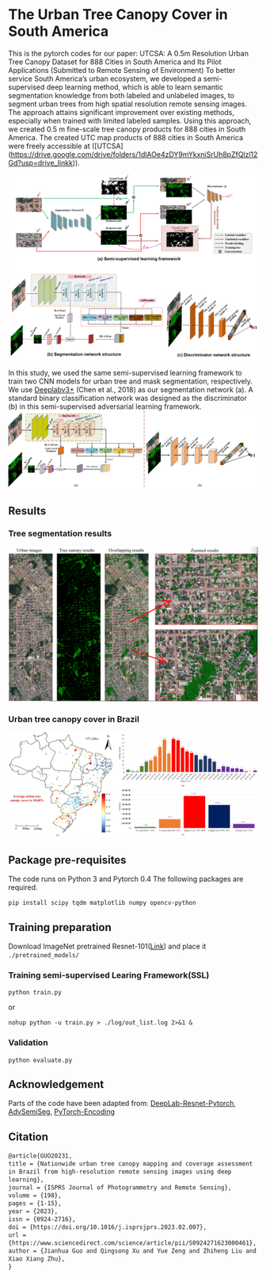 # The Urban Tree Canopy Cover in South America

This is the pytorch codes for our paper: UTCSA: A 0.5m Resolution Urban Tree Canopy Dataset for 888 Cities in South America and Its Pilot Applications (Submitted to Remote Sensing of Environment)
To better service South America’s urban ecosystem, we developed a semi-supervised deep learning method, which is able to learn semantic segmentation knowledge from both labeled and unlabeled images, to segment urban trees from high spatial resolution remote sensing images. The approach attains significant improvement over existing methods, especially when trained with limited labeled samples. 
Using this approach, we created 0.5 m fine-scale tree canopy products for 888 cities in South America. The created UTC map products of 888 cities in South America were freely accessible at ([UTCSA] (https://drive.google.com/drive/folders/1dlAOe4zDY9mYkxniSrUh8pZfQlzl12Gd?usp=drive_linkk)).

![](/figure/TreeSeg_Network.png)

In this study, we used the same semi-supervised learning framework to train two CNN models for urban tree and mask segmentation, respectively. 
We use [Deeplabv3+](https://github.com/VainF/DeepLabV3Plus-Pytorch) (Chen et al., 2018) as our segmentation network (a). 
A standard binary classification network was designed as the discriminator (b) in this semi-supervised adversarial learning framework.
![](/figure/deeplab_discriminator.png)

## Results
### Tree segmentation results
![](/figure/tree.png)

### Urban tree canopy cover in Brazil
![](/figure/Graphical.png)

## Package pre-requisites
The code runs on Python 3 and Pytorch 0.4 The following packages are required. 

```
pip install scipy tqdm matplotlib numpy opencv-python
```

## Training preparation

Download ImageNet pretrained Resnet-101([Link](https://download.pytorch.org/models/resnet101-5d3b4d8f.pth)) and place it ```./pretrained_models/```

### Training semi-supervised Learing Framework(SSL)
```
python train.py   
```
or
```
nohup python -u train.py > ./log/out_list.log 2>&1 &
``` 
### Validation 
```
python evaluate.py
```

## Acknowledgement

Parts of the code have been adapted from: 
[DeepLab-Resnet-Pytorch](https://github.com/speedinghzl/Pytorch-Deeplab), [AdvSemiSeg](https://github.com/hfslyc/AdvSemiSeg), [PyTorch-Encoding](https://github.com/zhanghang1989/PyTorch-Encoding)


## Citation

```
@article{GUO20231,
title = {Nationwide urban tree canopy mapping and coverage assessment in Brazil from high-resolution remote sensing images using deep learning},
journal = {ISPRS Journal of Photogrammetry and Remote Sensing},
volume = {198},
pages = {1-15},
year = {2023},
issn = {0924-2716},
doi = {https://doi.org/10.1016/j.isprsjprs.2023.02.007},
url = {https://www.sciencedirect.com/science/article/pii/S0924271623000461},
author = {Jianhua Guo and Qingsong Xu and Yue Zeng and Zhiheng Liu and Xiao Xiang Zhu},
}
```

